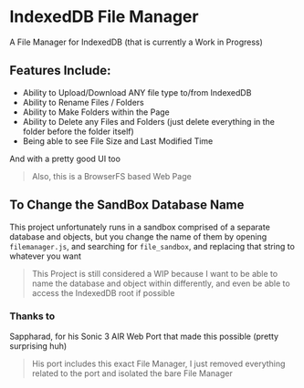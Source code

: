 # IndexedDB File Manager
A File Manager for IndexedDB (that is currently a Work in Progress)

## Features Include:
- Ability to Upload/Download ANY file type to/from IndexedDB
- Ability to Rename Files / Folders
- Ability to Make Folders within the Page
- Ability to Delete any Files and Folders (just delete everything in the folder before the folder itself)
- Being able to see File Size and Last Modified Time

And with a pretty good UI too
> Also, this is a BrowserFS based Web Page

## To Change the SandBox Database Name
This project unfortunately runs in a sandbox comprised of a separate database and objects, but you change the name of them by opening ```filemanager.js```, and searching for ```file_sandbox```, and replacing that string to whatever you want 
> This Project is still considered a WIP because I want to be able to name the database and object within differently, and even be able to access the IndexedDB root if possible

### Thanks to
Sappharad, for his Sonic 3 AIR Web Port that made this possible (pretty surprising huh)
> His port includes this exact File Manager, I just removed everything related to the port and isolated the bare File Manager
